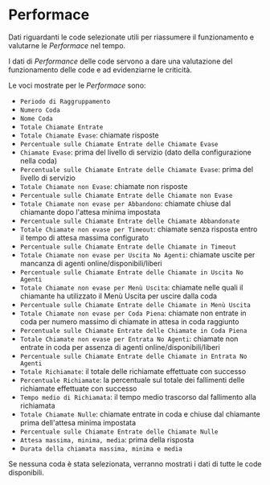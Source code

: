 # Performace

Dati riguardanti le code selezionate utili per riassumere il 
funzionamento e valutarne le *Performace* nel tempo.

I dati di *Performance* delle code servono a dare una valutazione 
del funzionamento delle code e ad evidenziarne le criticità.

Le voci mostrate per le *Performace* sono:

- `Periodo di Raggruppamento`
- `Numero Coda`
- `Nome Coda`
- `Totale Chiamate Entrate`
- `Totale Chiamate Evase`: chiamate risposte
- `Percentuale sulle Chiamate Entrate delle Chiamate Evase`
- `Chiamate Evase`: prima del livello di servizio (dato della 
configurazione nella coda) 
- `Percentuale sulle Chiamate Entrate delle Chiamate Evase`: prima del 
livello di servizio
- `Totale Chiamate non Evase`: chiamate non risposte
- `Percentuale sulle Chiamate Entrate delle Chiamate non Evase`
- `Totale Chiamate non evase per Abbandono`: chiamate chiuse dal 
chiamante dopo l'attesa minima impostata
- `Percentuale sulle Chiamate Entrate delle Chiamate Abbandonate`
- `Totale Chiamate non evase per Timeout`: chiamate senza risposta 
entro il tempo di attesa massima configurato
- `Percentuale sulle Chiamate Entrate delle Chiamate in Timeout`
- `Totale Chiamate non evase per Uscita No Agenti`: chiamate uscite per 
mancanza di agenti online/disponibili/liberi
- `Percentuale sulle Chiamate Entrate delle Chiamate in Uscita No 
Agenti`
- `Totale Chiamate non evase per Menù Uscita`: chiamate nelle quali il 
chiamante ha utilizzato il Menù Uscita per uscire dalla coda
- `Percentuale sulle Chiamate Entrate delle Chiamate in Menù Uscita`
- `Totale Chiamate non evase per Coda Piena`: chiamate non entrate in 
coda per numero massimo di chiamate in attesa in coda raggiunto
- `Percentuale sulle Chiamate Entrate delle Chiamate in Coda Piena`
- `Totale Chiamate non evase per Entrata No Agenti`: chiamate non 
entrate in coda per assenza di agenti online/disponibili/liberi
- `Percentuale sulle Chiamate Entrate delle Chiamate in Entrata No 
Agenti`
- `Totale Richiamate`: il totale delle richiamate effettuate con successo
- `Percentuale Richiamate`: la percentuale sul totale dei fallimenti delle richiamate effettuate con successo
- `Tempo medio di Richiamata`: il tempo medio trascorso dal fallimento alla richiamata
- `Totale Chiamate Nulle`: chiamate entrate in coda e chiuse dal
chiamante prima dell'attesa minima impostata
- `Percentuale sulle Chiamate Entrate delle Chiamate Nulle`
- `Attesa massima, minima, media`: prima della risposta
- `Durata della chiamata massima, minima e media`

Se nessuna coda è stata selezionata, verranno mostrati i dati di tutte
le code disponibili.
